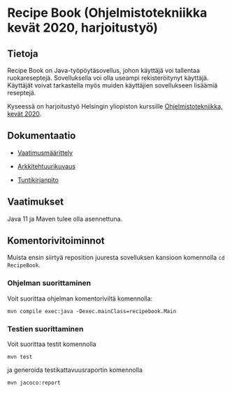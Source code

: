 # Recipe Book (Ohjelmistotekniikka kevät 2020, harjoitustyö)

## Tietoja

Recipe Book on Java-työpöytäsovellus, johon käyttäjä voi tallentaa ruokareseptejä. Sovelluksella voi olla useampi rekisteröitynyt käyttäjä. Käyttäjät voivat tarkastella myös muiden käyttäjien sovellukseen lisäämiä reseptejä.

Kyseessä on harjoitustyö Helsingin yliopiston kurssille [Ohjelmistotekniikka, kevät 2020](https://github.com/mluukkai/ohjelmistotekniikka-kevat-2020/).

## Dokumentaatio

- [Vaatimusmäärittely](https://github.com/joonaspartanen/ot-harjoitustyo/blob/master/RecipeBook/dokumentointi/vaatimusmaarittely.md)

- [Arkkitehtuurikuvaus](https://github.com/joonaspartanen/ot-harjoitustyo/blob/master/RecipeBook/dokumentointi/arkkitehtuuri.md)

- [Tuntikirjanpito](https://github.com/joonaspartanen/ot-harjoitustyo/blob/master/RecipeBook/dokumentointi/tuntikirjanpito.md)

## Vaatimukset

Java 11 ja Maven tulee olla asennettuna.

## Komentorivitoiminnot

Muista ensin siirtyä reposition juuresta sovelluksen kansioon komennolla ```cd RecipeBook```.

### Ohjelman suorittaminen

Voit suorittaa ohjelman komentoriviltä komennolla:

`mvn compile exec:java -Dexec.mainClass=recipebook.Main`

### Testien suorittaminen

Voit suorittaa testit komennolla

`mvn test`

ja generoida testikattavuusraportin komennolla

`mvn jacoco:report`
